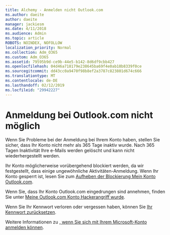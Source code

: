 ```yaml
---
title: Alchemy - Anmelden nicht Outlook.com
ms.author: daeite
author: daeite
manager: jackiesm
ms.date: 4/11/2018
ms.audience: Admin
ms.topic: article
ROBOTS: NOINDEX, NOFOLLOW
localization_priority: Normal
ms.collection: Adm_O365
ms.custom: Adm_O365
ms.assetid: 79595b9d-ce9b-44e5-b142-8d6df9cbb427
ms.openlocfilehash: 04d46a718179e238645ba69f4e0ab18b8339f0ce
ms.sourcegitcommit: dd43cc0a9470f98b8ef2a3787c823801d674c666
ms.translationtype: MT
ms.contentlocale: de-DE
ms.lasthandoff: 02/12/2019
ms.locfileid: "29942227"
---
```

# <a name="cant-sign-in-to-outlookcom"></a>Anmeldung bei Outlook.com nicht möglich

Wenn Sie Probleme bei der Anmeldung bei Ihrem Konto haben, stellen Sie sicher, dass Ihr Konto nicht mehr als 365 Tage inaktiv wurde. Nach 365 Tagen Inaktivität Ihre e-Mails werden gelöscht und kann nicht wiederhergestellt werden.
  
Ihr Konto möglicherweise vorübergehend blockiert werden, da wir festgestellt, dass einige ungewöhnliche Aktivitäten-Anmeldung. Wenn Ihr Konto gesperrt ist, lesen Sie zum [Aufheben der Blockierung Mein Konto Outlook.com](https://support.office.com/article/f4ad2701-d166-4d8b-8a6a-9af2a1f8a4c4.aspx). 
  
Wenn Sie, dass Ihr Konto Outlook.com eingedrungen sind annehmen, finden Sie unter [Meine Outlook.com Konto Hackerangriff wurde](https://support.office.com/article/35993ac5-ac2f-494e-aacb-5232dda453d8.aspx).
  
Wenn Sie Ihr Kennwort verloren oder vergessen haben, können Sie [Ihr Kennwort zurücksetzen](https://go.microsoft.com/fwlink/p/?LinkID=242804).
  
Weitere Informationen zu [, wenn Sie sich mit Ihrem Microsoft-Konto anmelden können](https://go.microsoft.com/fwlink/p/?linkid=837479).
  


